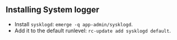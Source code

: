 ## Installing System logger
- Install `sysklogd`: `emerge -q app-admin/sysklogd`.
- Add it to the default runlevel: `rc-update add sysklogd default`.